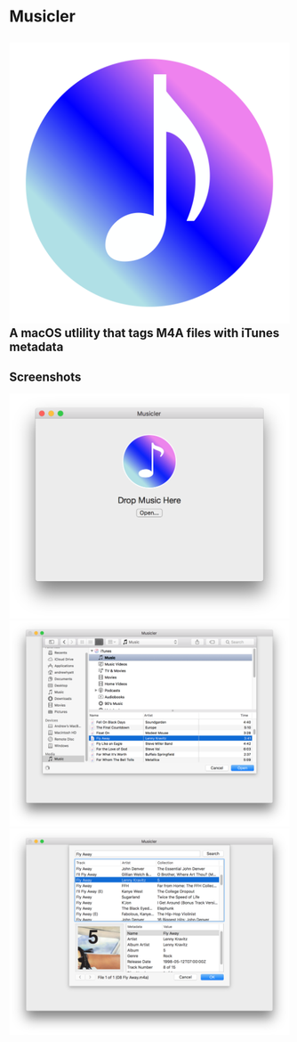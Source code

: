 # Musicler
![The icon of Musicler][icon]
A macOS utlility that tags M4A files with iTunes metadata
---

## Screenshots
![A screenshot of the main screen][demo-main]
![A screenshot of selecting files][demo-selection]
![A screnshot of the metadata display][demo-display]

[icon]: Icons/App.svg
[demo-main]: Screenshots/demo-main.png
[demo-selection]: Screenshots/demo-selection.png
[demo-display]: Screenshots/demo-display.png
